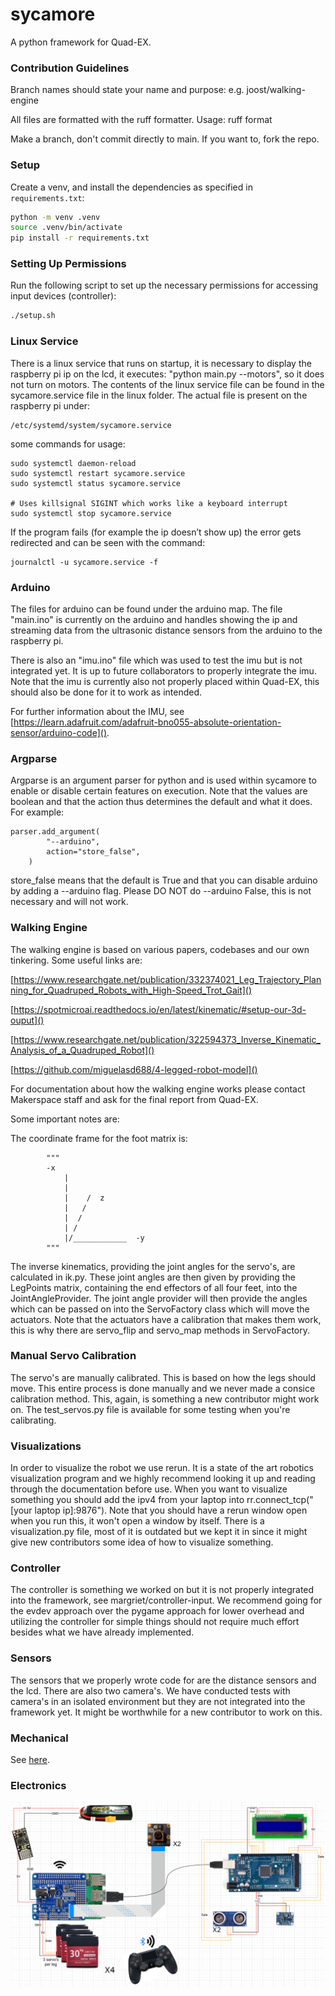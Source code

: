 # sycamore

A python framework for Quad-EX.

### Contribution Guidelines

Branch names should state your name and purpose: e.g. joost/walking-engine

All files are formatted with the ruff formatter. Usage: ruff format

Make a branch, don't commit directly to main. If you want to, fork the repo.

### Setup

Create a venv, and install the dependencies as specified in `requirements.txt`:

```sh
python -m venv .venv
source .venv/bin/activate
pip install -r requirements.txt
```

### Setting Up Permissions

Run the following script to set up the necessary permissions for accessing input devices (controller):

```bash
./setup.sh
```

### Linux Service

There is a linux service that runs on startup, it is necessary to display the raspberry pi ip on the lcd, it executes: "python main.py --motors", so it does not turn on motors. The contents of the linux service file can be found in the sycamore.service file in the linux folder. The actual file is present on the raspberry pi under:

```
/etc/systemd/system/sycamore.service
```

some commands for usage:

```
sudo systemctl daemon-reload
sudo systemctl restart sycamore.service
sudo systemctl status sycamore.service

# Uses killsignal SIGINT which works like a keyboard interrupt
sudo systemctl stop sycamore.service
```

If the program fails (for example the ip doesn’t show up) the error gets redirected and can be seen with the command:

```
journalctl -u sycamore.service -f
```

### Arduino

The files for arduino can be found under the arduino map. The file "main.ino" is currently on the arduino and handles showing the ip and streaming data from the ultrasonic distance sensors from the arduino to the raspberry pi.

There is also an "imu.ino" file which was used to test the imu but is not integrated yet. It is up to future collaborators to properly integrate the imu. Note that the imu is currently also not properly placed within Quad-EX, this should also be done for it to work as intended.

For further information about the IMU, see [https://learn.adafruit.com/adafruit-bno055-absolute-orientation-sensor/arduino-code]().

### Argparse

Argparse is an argument parser for python and is used within sycamore to enable or disable certain features on execution. Note that the values are boolean and that the action thus determines the default and what it does. For example:

```
parser.add_argument(
        "--arduino",
        action="store_false",
    )
```

store_false means that the default is True and that you can disable arduino by adding a --arduino flag. Please DO NOT do --arduino False, this is not necessary and will not work.

### Walking Engine

The walking engine is based on various papers, codebases and our own tinkering. Some useful links are:

[https://www.researchgate.net/publication/332374021_Leg_Trajectory_Planning_for_Quadruped_Robots_with_High-Speed_Trot_Gait]()

[https://spotmicroai.readthedocs.io/en/latest/kinematic/#setup-our-3d-ouput]()

[https://www.researchgate.net/publication/322594373_Inverse_Kinematic_Analysis_of_a_Quadruped_Robot]()

[https://github.com/miguelasd688/4-legged-robot-model]()

For documentation about how the walking engine works please contact Makerspace staff and ask for the final report from Quad-EX.

Some important notes are:

The coordinate frame for the foot matrix is:

```
        """
        -x
            |
            |
            |    /  z
            |   /
            |  /
            | /
            |/____________  -y
        """
```

The inverse kinematics, providing the joint angles for the servo's, are calculated in ik.py. These joint angles are then given by providing the LegPoints matrix, containing the end effectors of all four feet, into the JointAngleProvider. The joint angle provider will then provide the angles which can be passed on into the ServoFactory class which will move the actuators. Note that the actuators have a calibration that makes them work, this is why there are servo_flip and servo_map methods in ServoFactory.

### Manual Servo Calibration

The servo's are manually calibrated. This is based on how the legs should move. This entire process is done manually and we never made a consice calibration method. This, again, is something a new contributor might work on. The test_servos.py file is available for some testing when you're calibrating.

### Visualizations

In order to visualize the robot we use rerun. It is a state of the art robotics visualization program and we highly recommend looking it up and reading through the documentation before use. When you want to visualize something you should add the ipv4 from your laptop into rr.connect_tcp("[your laptop ip]:9876"). Note that you should have a rerun window open when you run this, it won't open a window by itself. There is a visualization.py file, most of it is outdated but we kept it in since it might give new contributors some idea of how to visualize something.

### Controller

The controller is something we worked on but it is not properly integrated into the framework, see margriet/controller-input. We recommend going for the evdev approach over the pygame approach for lower overhead and utilizing the controller for simple things should not require much effort besides what we have already implemented.

### Sensors

The sensors that we properly wrote code for are the distance sensors and the lcd. There are also two camera's. We have conducted tests with camera's in an isolated environment but they are not integrated into the framework yet. It might be worthwhile for a new contributor to work on this.

### Mechanical

See [here](build_instructions/README.md).

### Electronics

![Circuit](images/circuit.png)
